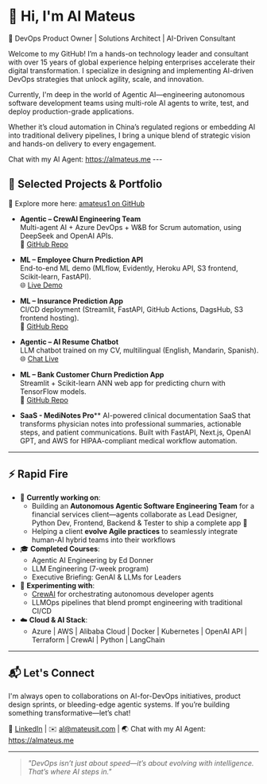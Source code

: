 # 👋 Hi, I'm Al Mateus  

🚀 DevOps Product Owner | Solutions Architect | AI-Driven Consultant

Welcome to my GitHub! I’m a hands-on technology leader and consultant with over 15 years of global experience helping enterprises accelerate their digital transformation. I specialize in designing and implementing AI-driven DevOps strategies that unlock agility, scale, and innovation.

Currently, I'm deep in the world of Agentic AI—engineering autonomous software development teams using multi-role AI agents to write, test, and deploy production-grade applications.

Whether it’s cloud automation in China’s regulated regions or embedding AI into traditional delivery pipelines, I bring a unique blend of strategic vision and hands-on delivery to every engagement.

Chat with my AI Agent: https://almateus.me ---

## 🧬 Selected Projects & Portfolio
📂 Explore more here: [amateus1 on GitHub](https://github.com/amateus1)

- **Agentic – CrewAI Engineering Team**  
  Multi-agent AI + Azure DevOps + W&B for Scrum automation, using DeepSeek and OpenAI APIs.  
  🔗 [GitHub Repo](https://github.com/amateus1/agentic-ai-scrum)

- **ML – Employee Churn Prediction API**  
  End-to-end ML demo (MLflow, Evidently, Heroku API, S3 frontend, Scikit-learn, FastAPI).  
  🌐 [Live Demo](https://optimops.ai/employee-churn-demo-v3-pers.html)

- **ML – Insurance Prediction App**  
  CI/CD deployment (Streamlit, FastAPI, GitHub Actions, DagsHub, S3 frontend hosting).  
  🔗 [GitHub Repo](https://github.com/amateus1/insurance_predict)

- **Agentic – AI Resume Chatbot**  
  LLM chatbot trained on my CV, multilingual (English, Mandarin, Spanish).  
  🌐 [Chat Live](https://almateus.me)

- **ML – Bank Customer Churn Prediction App**  
  Streamlit + Scikit-learn ANN web app for predicting churn with TensorFlow models.  
  🔗 [GitHub Repo](https://github.com/amateus1/bank_customer_churn_prediction)

- **SaaS - MediNotes Pro****
  AI-powered clinical documentation SaaS that transforms physician notes into professional summaries, actionable steps, and patient communications.
  Built with FastAPI, Next.js, OpenAI GPT, and AWS for HIPAA-compliant medical workflow automation.

---

## ⚡ Rapid Fire

- 💼 **Currently working on**:
  - Building an **Autonomous Agentic Software Engineering Team** for a financial services client—agents collaborate as Lead Designer, Python Dev, Frontend, Backend & Tester to ship a complete app 🚀
  - Helping a client **evolve Agile practices** to seamlessly integrate human-AI hybrid teams into their workflows
- 🎓 **Completed Courses**:
  - Agentic AI Engineering by Ed Donner
  - LLM Engineering (7-week program)
  - Executive Briefing: GenAI & LLMs for Leaders
- 🧪 **Experimenting with**:
  - [CrewAI](https://github.com/joaomdmoura/crewAI) for orchestrating autonomous developer agents
  - LLMOps pipelines that blend prompt engineering with traditional CI/CD
- ☁️ **Cloud & AI Stack**:
  - Azure | AWS | Alibaba Cloud | Docker | Kubernetes | OpenAI API | Terraform | CrewAI | Python | LangChain

---

## 📬 Let's Connect

I'm always open to collaborations on AI-for-DevOps initiatives, product design sprints, or bleeding-edge agentic systems. If you’re building something transformative—let’s chat!

🔗 [LinkedIn](https://www.linkedin.com/in/hernanmateus) | ✉️ al@mateusit.com | 🌏 Chat with my AI Agent: https://almateus.me

---

> _"DevOps isn’t just about speed—it’s about evolving with intelligence. That’s where AI steps in."_

